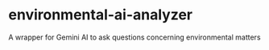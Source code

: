 # environmental-ai-analyzer
A wrapper for Gemini AI to ask questions concerning environmental matters
